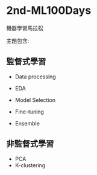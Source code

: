 # 2nd-ML100Days
機器學習馬拉松 

主題包含:
## 監督式學習
* Data processing 

* EDA

* Model Selection

* Fine-tuning

* Ensemble

## 非監督式學習
* PCA
* K-clustering
